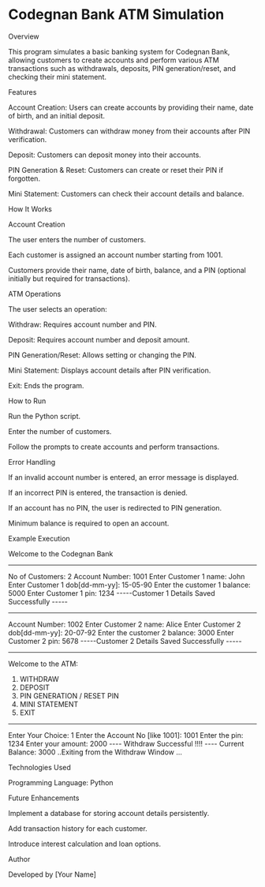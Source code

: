 # Codegnan Bank ATM Simulation

Overview

This program simulates a basic banking system for Codegnan Bank, allowing customers to create accounts and perform various ATM transactions such as withdrawals, deposits, PIN generation/reset, and checking their mini statement.

Features

Account Creation: Users can create accounts by providing their name, date of birth, and an initial deposit.

Withdrawal: Customers can withdraw money from their accounts after PIN verification.

Deposit: Customers can deposit money into their accounts.

PIN Generation & Reset: Customers can create or reset their PIN if forgotten.

Mini Statement: Customers can check their account details and balance.

How It Works

Account Creation

The user enters the number of customers.

Each customer is assigned an account number starting from 1001.

Customers provide their name, date of birth, balance, and a PIN (optional initially but required for transactions).

ATM Operations

The user selects an operation:

Withdraw: Requires account number and PIN.

Deposit: Requires account number and deposit amount.

PIN Generation/Reset: Allows setting or changing the PIN.

Mini Statement: Displays account details after PIN verification.

Exit: Ends the program.

How to Run

Run the Python script.

Enter the number of customers.

Follow the prompts to create accounts and perform transactions.

Error Handling

If an invalid account number is entered, an error message is displayed.

If an incorrect PIN is entered, the transaction is denied.

If an account has no PIN, the user is redirected to PIN generation.

Minimum balance is required to open an account.

Example Execution

Welcome to the Codegnan Bank
****************************************
No of Customers: 2
Account Number: 1001
Enter Customer 1 name: John
Enter Customer 1 dob[dd-mm-yy]: 15-05-90
Enter the customer 1 balance: 5000
Enter Customer 1 pin: 1234
-----Customer 1 Details Saved Successfully -----
****************************************
Account Number: 1002
Enter Customer 2 name: Alice
Enter Customer 2 dob[dd-mm-yy]: 20-07-92
Enter the customer 2 balance: 3000
Enter Customer 2 pin: 5678
-----Customer 2 Details Saved Successfully -----
****************************************
Welcome to the ATM:
1. WITHDRAW
2. DEPOSIT
3. PIN GENERATION / RESET PIN
4. MINI STATEMENT
5. EXIT
****************************************
Enter Your Choice: 1
Enter the Account No [like 1001]: 1001
Enter the pin: 1234
Enter your amount: 2000
 ---- Withdraw Successful !!!! ----
Current Balance:  3000
..Exiting from the Withdraw Window ...

Technologies Used

Programming Language: Python

Future Enhancements

Implement a database for storing account details persistently.

Add transaction history for each customer.

Introduce interest calculation and loan options.

Author

Developed by [Your Name]

